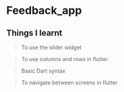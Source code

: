 # Feedback_app

## Things I learnt

> To use the slider widget

> To use columns and rows in flutter

> Basic Dart syntax

> To navigate between screens in flutter
